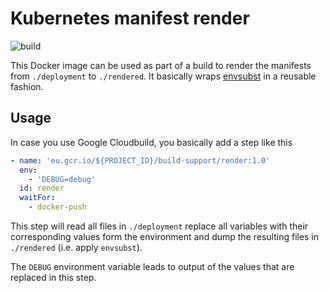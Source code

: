 # Kubernetes manifest render

![build](https://github.com/koenighotze/render-manifests/workflows/build/badge.svg)

This Docker image can be used as part of a build to render the manifests from `./deployment` to `./rendered`. It basically wraps [envsubst](https://linux.die.net/man/1/envsubst) in a reusable fashion.

## Usage

In case you use Google Cloudbuild, you basically add a step like this

```yaml
- name: 'eu.gcr.io/${PROJECT_ID}/build-support/render:1.0'
  env:
    - 'DEBUG=debug'
  id: render
  waitFor:
    - docker-push
```

This step will read all files in `./deployment` replace all variables with their corresponding values form the environment and dump the resulting files in `./rendered` (i.e. apply `envsubst`).

The `DEBUG` environment variable leads to output of the values that are replaced in this step.



